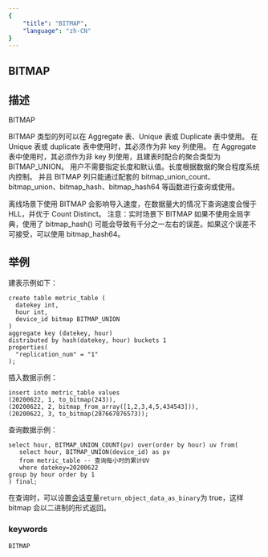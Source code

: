 ```yaml
---
{
    "title": "BITMAP",
    "language": "zh-CN"
}
---
```


<!-- 
Licensed to the Apache Software Foundation (ASF) under one
or more contributor license agreements.  See the NOTICE file
distributed with this work for additional information
regarding copyright ownership.  The ASF licenses this file
to you under the Apache License, Version 2.0 (the
"License"); you may not use this file except in compliance
with the License.  You may obtain a copy of the License at

  http://www.apache.org/licenses/LICENSE-2.0

Unless required by applicable law or agreed to in writing,
software distributed under the License is distributed on an
"AS IS" BASIS, WITHOUT WARRANTIES OR CONDITIONS OF ANY
KIND, either express or implied.  See the License for the
specific language governing permissions and limitations
under the License.
-->

## BITMAP
## 描述
BITMAP

BITMAP 类型的列可以在 Aggregate 表、Unique 表或 Duplicate 表中使用。
在 Unique 表或 duplicate 表中使用时，其必须作为非 key 列使用。
在 Aggregate 表中使用时，其必须作为非 key 列使用，且建表时配合的聚合类型为 BITMAP_UNION。
用户不需要指定长度和默认值。长度根据数据的聚合程度系统内控制。
并且 BITMAP 列只能通过配套的 bitmap_union_count、bitmap_union、bitmap_hash、bitmap_hash64 等函数进行查询或使用。

离线场景下使用 BITMAP 会影响导入速度，在数据量大的情况下查询速度会慢于 HLL，并优于 Count Distinct。
注意：实时场景下 BITMAP 如果不使用全局字典，使用了 bitmap_hash() 可能会导致有千分之一左右的误差。如果这个误差不可接受，可以使用 bitmap_hash64。

## 举例

建表示例如下：

    create table metric_table (
      datekey int,
      hour int,
      device_id bitmap BITMAP_UNION
    )
    aggregate key (datekey, hour)
    distributed by hash(datekey, hour) buckets 1
    properties(
      "replication_num" = "1"
    );

插入数据示例：

    insert into metric_table values
    (20200622, 1, to_bitmap(243)),
    (20200622, 2, bitmap_from_array([1,2,3,4,5,434543])),
    (20200622, 3, to_bitmap(287667876573));

查询数据示例：

    select hour, BITMAP_UNION_COUNT(pv) over(order by hour) uv from(
       select hour, BITMAP_UNION(device_id) as pv
       from metric_table -- 查询每小时的累计UV
       where datekey=20200622
    group by hour order by 1
    ) final;

在查询时，可以设置[会话变量](../../sql-statements/session/variables/SET-VARIABLE)`return_object_data_as_binary`为 true，这样 bitmap 会以二进制的形式返回。

### keywords

    BITMAP
